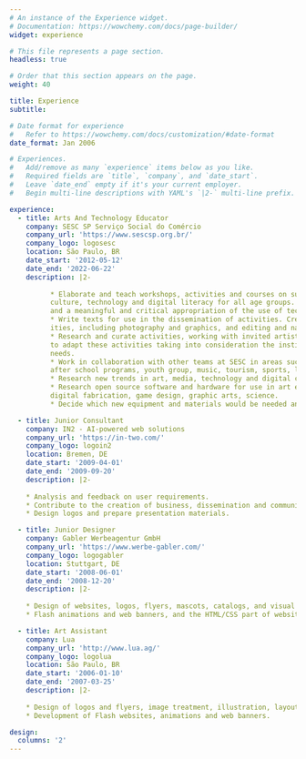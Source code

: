```yaml
---
# An instance of the Experience widget.
# Documentation: https://wowchemy.com/docs/page-builder/
widget: experience

# This file represents a page section.
headless: true

# Order that this section appears on the page.
weight: 40

title: Experience
subtitle:

# Date format for experience
#   Refer to https://wowchemy.com/docs/customization/#date-format
date_format: Jan 2006

# Experiences.
#   Add/remove as many `experience` items below as you like.
#   Required fields are `title`, `company`, and `date_start`.
#   Leave `date_end` empty if it's your current employer.
#   Begin multi-line descriptions with YAML's `|2-` multi-line prefix.

experience:
  - title: Arts And Technology Educator
    company: SESC SP Serviço Social do Comércio
    company_url: 'https://www.sescsp.org.br/'
    company_logo: logosesc
    location: São Paulo, BR
    date_start: '2012-05-12'
    date_end: '2022-06-22'
    description: |2-
    
          * Elaborate and teach workshops, activities and courses on subjects related to arts,
          culture, technology and digital literacy for all age groups. Promote social inclusion
          and a meaningful and critical appropriation of the use of technology.
          * Write texts for use in the dissemination of activities. Create materials for online activ-
          ities, including photography and graphics, and editing and narrating videos.
          * Research and curate activities, working with invited artists, teachers and specialists
          to adapt these activities taking into consideration the institution’s and the public’s
          needs.
          * Work in collaboration with other teams at SESC in areas such as social development,
          after school programs, youth group, music, tourism, sports, literature.
          * Research new trends in art, media, technology and digital culture.
          * Research open source software and hardware for use in art education, digital literacy,
          digital fabrication, game design, graphic arts, science.
          * Decide which new equipment and materials would be needed and acquired.

  - title: Junior Consultant
    company: IN2 - AI-powered web solutions
    company_url: 'https://in-two.com/'
    company_logo: logoin2
    location: Bremen, DE
    date_start: '2009-04-01'
    date_end: '2009-09-20'
    description: |2-
    
    * Analysis and feedback on user requirements.
    * Contribute to the creation of business, dissemination and communication plans.
    * Design logos and prepare presentation materials.

  - title: Junior Designer
    company: Gabler Werbeagentur GmbH
    company_url: 'https://www.werbe-gabler.com/'
    company_logo: logogabler
    location: Stuttgart, DE
    date_start: '2008-06-01'
    date_end: '2008-12-20'
    description: |2-
    
    * Design of websites, logos, flyers, mascots, catalogs, and visual identity.
    * Flash animations and web banners, and the HTML/CSS part of websites.

  - title: Art Assistant
    company: Lua
    company_url: 'http://www.lua.ag/'
    company_logo: logolua
    location: São Paulo, BR
    date_start: '2006-01-10'
    date_end: '2007-03-25'
    description: |2-
    
    * Design of logos and flyers, image treatment, illustration, layout.
    * Development of Flash websites, animations and web banners.

design:
  columns: '2'
---
```

